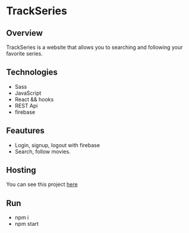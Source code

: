 # TrackSeries

## Overview

TrackSeries is a website that allows you to searching and following your favorite series.

## Technologies

* Sass
* JavaScript
* React && hooks
* REST Api
* firebase

## Feautures

* Login, signup, logout with firebase
* Search, follow movies.

## Hosting

You can see this project [here](blissful-noyce-78e0f6.netlify.app)

## Run
* npm i
* npm start
